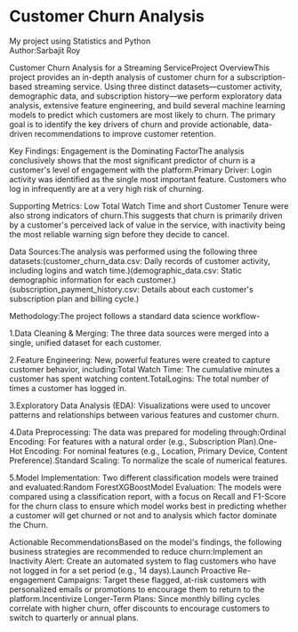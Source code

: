 # Customer Churn Analysis
My project using Statistics and Python
<br>
Author:Sarbajit Roy

Customer Churn Analysis for a Streaming ServiceProject OverviewThis project provides an in-depth analysis of customer churn for a subscription-based streaming service. Using three distinct datasets—customer activity, demographic data, and subscription history—we perform exploratory data analysis, extensive feature engineering, and build several machine learning models to predict which customers are most likely to churn. The primary goal is to identify the key drivers of churn and provide actionable, data-driven recommendations to improve customer retention.

Key Findings: Engagement is the Dominating FactorThe analysis conclusively shows that the most significant predictor of churn is a customer's level of engagement with the platform.Primary Driver: Login activity was identified as the single most important feature. Customers who log in infrequently are at a very high risk of churning.

Supporting Metrics: Low Total Watch Time and short Customer Tenure were also strong indicators of churn.This suggests that churn is primarily driven by a customer's perceived lack of value in the service, with inactivity being the most reliable warning sign before they decide to cancel.

Data Sources:The analysis was performed using the following three datasets:(customer_churn_data.csv: Daily records of customer activity, including logins and watch time.)(demographic_data.csv: Static demographic information for each customer.)(subscription_payment_history.csv: Details about each customer's subscription plan and billing cycle.)

Methodology:The project follows a standard data science workflow- 

1.Data Cleaning & Merging: The three data sources were merged into a single, unified dataset for each customer.

2.Feature Engineering: New, powerful features were created to capture customer behavior, including:Total Watch Time: The cumulative minutes a customer has spent watching content.TotalLogins: The total number of times a customer has logged in. 

3.Exploratory Data Analysis (EDA): Visualizations were used to uncover patterns and relationships between various features and customer churn.

4.Data Preprocessing: The data was prepared for modeling through:Ordinal Encoding: For features with a natural order (e.g., Subscription Plan).One-Hot Encoding: For nominal features (e.g., Location, Primary Device, Content Preference).Standard Scaling: To normalize the scale of numerical features. 

5.Model Implementation: Two different classification models were trained and evaluated:Random ForestXGBoostModel Evaluation: The models were compared using a classification report, with a focus on Recall and F1-Score for the churn class to ensure which model works best in predicting whether a customer will get churned or not and to analysis which factor dominate the Churn.

Actionable RecommendationsBased on the model's findings, the following business strategies are recommended to reduce churn:Implement an Inactivity Alert: Create an automated system to flag customers who have not logged in for a set period (e.g., 14 days).Launch Proactive Re-engagement Campaigns: Target these flagged, at-risk customers with personalized emails or promotions to encourage them to return to the platform.Incentivize Longer-Term Plans: Since monthly billing cycles correlate with higher churn, offer discounts to encourage customers to switch to quarterly or annual plans.
